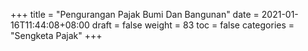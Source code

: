 +++
title = "Pengurangan Pajak Bumi Dan Bangunan"
date = 2021-01-16T11:44:08+08:00
draft = false
weight = 83
toc = false
categories = "Sengketa Pajak"
+++